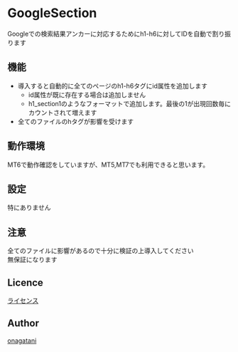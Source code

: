 GoogleSection
====

Googleでの検索結果アンカーに対応するためにh1-h6に対してIDを自動で割り振ります

## 機能

* 導入すると自動的に全てのページのh1-h6タグにid属性を追加します   
  * id属性が既に存在する場合は追加しません   
  * h1_section1のようなフォーマットで追加します。最後の1が出現回数毎にカウントされて増えます   
* 全てのファイルのhタグが影響を受けます   

## 動作環境

MT6で動作確認をしていますが、MT5,MT7でも利用できると思います。

## 設定

特にありません

## 注意

全てのファイルに影響があるので十分に検証の上導入してください   
無保証になります   

## Licence

[ライセンス](https://github.com/onagatani/mt-plugin-GoogleSection/blob/master/LICENSE)

## Author

[onagatani](http://blog.onagatani.com)


